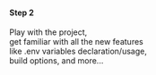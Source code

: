 #### Step 2

Play with the project,<br>
get familiar with all the new features<br>
like .env variables declaration/usage,<br>
build options, and more...


<aside class="notes">
</aside>
